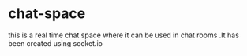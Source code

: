 # chat-space
this is a real time chat space where it can be used in chat rooms .It has been created using socket.io 
